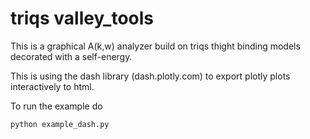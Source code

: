  # triqs valley_tools
 
 This is a graphical A(k,w) analyzer build on triqs thight binding models decorated with a self-energy. 
 
 This is using the dash library (dash.plotly.com) to export plotly plots interactively to html.

 To run the example do 
 ```
 python example_dash.py
 ```
